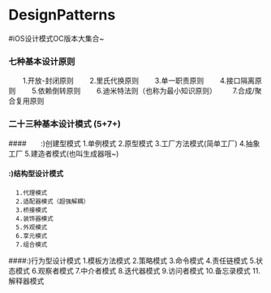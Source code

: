 # DesignPatterns
#iOS设计模式OC版本大集合~

### 七种基本设计原则
　　1.开放-封闭原则
　　2.里氏代换原则
　　3.单一职责原则
　　4.接口隔离原则
　　5.依赖倒转原则
　　6.迪米特法则（也称为最小知识原则）
　　7.合成/聚合复用原则
　　
  
### 二十三种基本设计模式 (5+7+)
####　　:)创建型模式
      1.单例模式
      2.原型模式
      3.工厂方法模式(简单工厂)
      4.抽象工厂
      5.建造者模式(也叫生成器哦~)
   
#### :)结构型设计模式
      1.代理模式
      2.适配器模式（超强解耦）
      3.桥接模式
      4.装饰器模式
      5.外观模式
      6.享元模式
      7.组合模式
    
####:)行为型设计模式
      1.模板方法模式
      2.策略模式
      3.命令模式
      4.责任链模式
      5.状态模式
      6.观察者模式
      7.中介者模式
      8.迭代器模式
      9.访问者模式
      10.备忘录模式
      11.解释器模式
